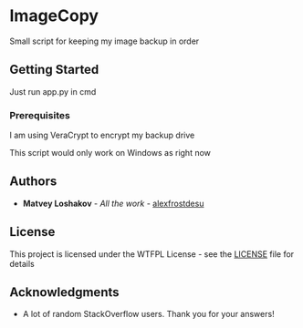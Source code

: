 # ImageCopy

Small script for keeping my image backup in order

## Getting Started

Just run app.py in cmd

### Prerequisites

I am using VeraCrypt to encrypt my backup drive

This script would only work on Windows as right now



## Authors

* **Matvey Loshakov** - *All the work* - [alexfrostdesu](https://github.com/alexfrostdesu)

## License

This project is licensed under the WTFPL License - see the [LICENSE](LICENSE) file for details

## Acknowledgments

* A lot of random StackOverflow users. Thank you for your answers!


